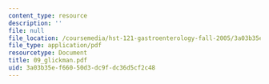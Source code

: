 ```yaml
---
content_type: resource
description: ''
file: null
file_location: /coursemedia/hst-121-gastroenterology-fall-2005/3a03b35ef66050d3dc9fdc36d5cf2c48_09_glickman.pdf
file_type: application/pdf
resourcetype: Document
title: 09_glickman.pdf
uid: 3a03b35e-f660-50d3-dc9f-dc36d5cf2c48
---
```

